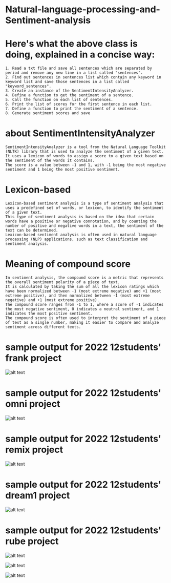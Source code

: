# Natural-language-processing-and-Sentiment-analysis
# Here's what the above class is doing, explained in a concise way:
    1. Read a txt file and save all sentences which are separated by period and remove any new line in a list called "sentences".
    2. Find out sentences in sentences list which contain any keyword in keyword list and save those sentences in a list called "keyword_sentences".
    3. Create an instance of the SentimentIntensityAnalyzer.
    4. Define a function to get the sentiment of a sentence.
    5. Call the function on each list of sentences.
    6. Print the list of scores for the first sentence in each list.
    7. Define a function to print the sentiment of a sentence.
    8. Generate sentiment scores and save

# about SentimentIntensityAnalyzer
    SentimentIntensityAnalyzer is a tool from the Natural Language Toolkit (NLTK) library that is used to analyze the sentiment of a given text.
    It uses a lexicon of words to assign a score to a given text based on the sentiment of the words it contains.
    The score is a value between -1 and 1, with -1 being the most negative sentiment and 1 being the most positive sentiment.

# Lexicon-based
    Lexicon-based sentiment analysis is a type of sentiment analysis that uses a predefined set of words, or lexicon, to identify the sentiment of a given text. 
    This type of sentiment analysis is based on the idea that certain words have a positive or negative connotation, and by counting the number of positive and negative words in a text, the sentiment of the text can be determined. 
    Lexicon-based sentiment analysis is often used in natural language processing (NLP) applications, such as text classification and sentiment analysis.

# Meaning of compound score
    In sentiment analysis, the compound score is a metric that represents the overall sentiment polarity of a piece of text. 
    It is calculated by taking the sum of all the lexicon ratings which have been normalized between -1 (most extreme negative) and +1 (most extreme positive), and then normalized between -1 (most extreme negative) and +1 (most extreme positive).
    The compound score ranges from -1 to 1, where a score of -1 indicates the most negative sentiment, 0 indicates a neutral sentiment, and 1 indicates the most positive sentiment. 
    The compound score is often used to interpret the sentiment of a piece of text as a single number, making it easier to compare and analyze sentiment across different texts.

# sample output for 2022 12students' frank project
![alt text](https://github.com/yiminchen1999/Natural-language-processing-and-Sentiment-analysis/blob/421aa61891257c8c7b43116cbc2c7d92318e46b3/folder%20for%20plot/2022_ver2_frank_sentiment_analysis_scores.png)

# sample output for 2022 12students' omni project
![alt text](https://github.com/yiminchen1999/Natural-language-processing-and-Sentiment-analysis/blob/cbb375a7319717a3b999efad32c80c88ef922def/folder%20for%20plot/2022_ver2_omni_sentiment_analysis_scores.png)

# sample output for 2022 12students' remix project
![alt text](https://github.com/yiminchen1999/Natural-language-processing-and-Sentiment-analysis/blob/cbb375a7319717a3b999efad32c80c88ef922def/folder%20for%20plot/2022_ver2_remix_sentiment_analysis_scores.png)

# sample output for 2022 12students' dream1 project
![alt text](https://github.com/yiminchen1999/Natural-language-processing-and-Sentiment-analysis/blob/cbb375a7319717a3b999efad32c80c88ef922def/folder%20for%20plot/2022_ver2_dream1_sentiment_analysis_scores.png)

# sample output for 2022 12students' rube project
![alt text](https://github.com/yiminchen1999/Natural-language-processing-and-Sentiment-analysis/blob/cbb375a7319717a3b999efad32c80c88ef922def/folder%20for%20plot/2022_ver2_rube_sentiment_analysis_scores.png)

![alt text](https://github.com/yiminchen1999/Natural-language-processing-and-Sentiment-analysis/blob/f66ee2627636b579a978c067a9f3f1dc19d9f20e/folder%20for%20plot/Figure_2022_frank_01.png)

![alt text](https://github.com/yiminchen1999/Natural-language-processing-and-Sentiment-analysis/blob/4e94e24787e7b43223a02d08e73aa7b8bc4409b4/folder%20for%20plot/count%20sum_2022frank01.png)